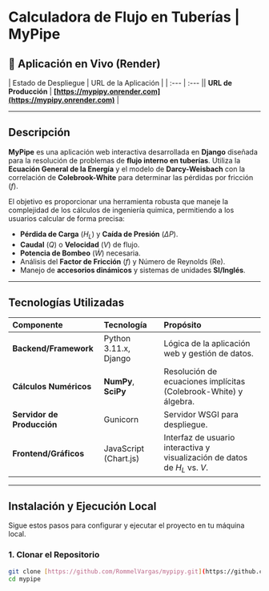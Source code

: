 # Calculadora de Flujo en Tuberías | MyPipe

## 🔗 Aplicación en Vivo (Render)

| Estado de Despliegue | URL de la Aplicación |
| :--- | :--- || **URL de Producción** | **[https://mypipy.onrender.com](https://mypipy.onrender.com)** |

***
## Descripción

**MyPipe** es una aplicación web interactiva desarrollada en **Django** diseñada para la resolución de problemas de **flujo interno en tuberías**. Utiliza la **Ecuación General de la Energía** y el modelo de **Darcy-Weisbach** con la correlación de **Colebrook-White** para determinar las pérdidas por fricción ($f$).

El objetivo es proporcionar una herramienta robusta que maneje la complejidad de los cálculos de ingeniería quimica, permitiendo a los usuarios calcular de forma precisa:

* **Pérdida de Carga** ($H_L$) y **Caída de Presión** ($\Delta P$).
* **Caudal** ($Q$) o **Velocidad** ($V$) de flujo.
* **Potencia de Bombeo** ($\dot{W}$) necesaria.
* Análisis del **Factor de Fricción** ($f$) y Número de Reynolds ($\text{Re}$).
* Manejo de **accesorios dinámicos** y sistemas de unidades **SI/Inglés**.

***

## Tecnologías Utilizadas

| Componente | Tecnología | Propósito |
| :--- | :--- | :--- |
| **Backend/Framework** | Python 3.11.x, Django | Lógica de la aplicación web y gestión de datos. |
| **Cálculos Numéricos** | **NumPy**, **SciPy** | Resolución de ecuaciones implícitas (Colebrook-White) y álgebra. |
| **Servidor de Producción** | Gunicorn | Servidor WSGI para despliegue. |
| **Frontend/Gráficos** | JavaScript (Chart.js) | Interfaz de usuario interactiva y visualización de datos de $H_L$ vs. $V$. |

***

## Instalación y Ejecución Local

Sigue estos pasos para configurar y ejecutar el proyecto en tu máquina local.

### 1. Clonar el Repositorio

```bash
git clone [https://github.com/RommelVargas/mypipy.git](https://github.com/RommelVargas/mypipy.git)
cd mypipe
